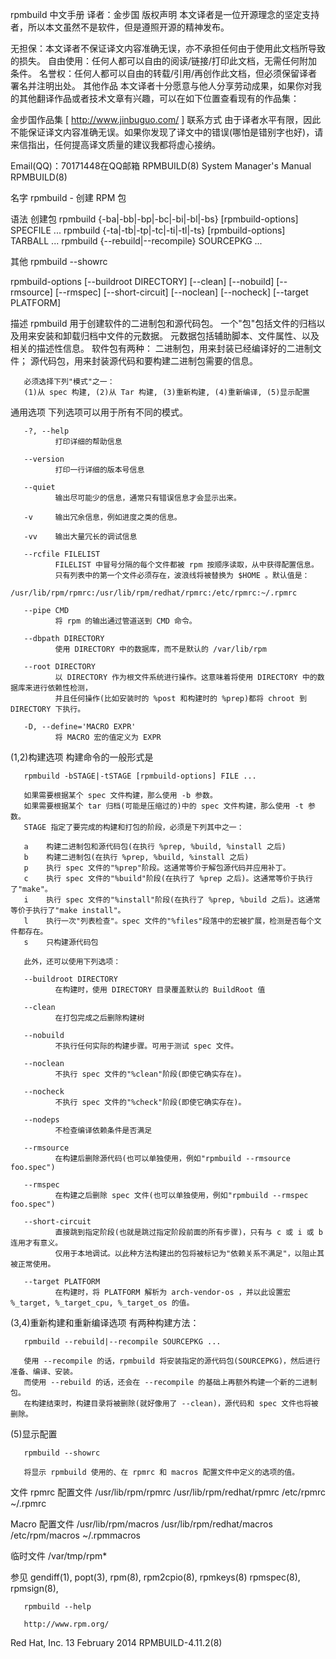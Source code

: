 rpmbuild 中文手册
译者：金步国
版权声明
本文译者是一位开源理念的坚定支持者，所以本文虽然不是软件，但是遵照开源的精神发布。

无担保：本文译者不保证译文内容准确无误，亦不承担任何由于使用此文档所导致的损失。
自由使用：任何人都可以自由的阅读/链接/打印此文档，无需任何附加条件。
名誉权：任何人都可以自由的转载/引用/再创作此文档，但必须保留译者署名并注明出处。
其他作品
本文译者十分愿意与他人分享劳动成果，如果你对我的其他翻译作品或者技术文章有兴趣，可以在如下位置查看现有的作品集：

金步国作品集 [ http://www.jinbuguo.com/ ]
联系方式
由于译者水平有限，因此不能保证译文内容准确无误。如果你发现了译文中的错误(哪怕是错别字也好)，请来信指出，任何提高译文质量的建议我都将虚心接纳。

Email(QQ)：70171448在QQ邮箱
RPMBUILD(8)                                System Manager's Manual                               RPMBUILD(8)

名字
       rpmbuild - 创建 RPM 包

语法
   创建包
       rpmbuild {-ba|-bb|-bp|-bc|-bi|-bl|-bs} [rpmbuild-options] SPECFILE ...
       rpmbuild {-ta|-tb|-tp|-tc|-ti|-tl|-ts} [rpmbuild-options] TARBALL ...
       rpmbuild {--rebuild|--recompile} SOURCEPKG ...

   其他
       rpmbuild --showrc

   rpmbuild-options
        [--buildroot DIRECTORY] [--clean] [--nobuild]
        [--rmsource] [--rmspec] [--short-circuit]
        [--noclean] [--nocheck] [--target PLATFORM]


描述
       rpmbuild 用于创建软件的二进制包和源代码包。
       一个"包"包括文件的归档以及用来安装和卸载归档中文件的元数据。
       元数据包括辅助脚本、文件属性、以及相关的描述性信息。
       软件包有两种：
       二进制包，用来封装已经编译好的二进制文件；
       源代码包，用来封装源代码和要构建二进制包需要的信息。

       必须选择下列"模式"之一：
       (1)从 spec 构建, (2)从 Tar 构建, (3)重新构建, (4)重新编译, (5)显示配置

   通用选项
       下列选项可以用于所有不同的模式。

       -?, --help
              打印详细的帮助信息

       --version
              打印一行详细的版本号信息

       --quiet
              输出尽可能少的信息，通常只有错误信息才会显示出来。

       -v     输出冗余信息，例如进度之类的信息。

       -vv    输出大量冗长的调试信息

       --rcfile FILELIST
              FILELIST 中冒号分隔的每个文件都被 rpm 按顺序读取，从中获得配置信息。
              只有列表中的第一个文件必须存在，波浪线将被替换为 $HOME 。默认值是：
              /usr/lib/rpm/rpmrc:/usr/lib/rpm/redhat/rpmrc:/etc/rpmrc:~/.rpmrc

       --pipe CMD
              将 rpm 的输出通过管道送到 CMD 命令。

       --dbpath DIRECTORY
              使用 DIRECTORY 中的数据库，而不是默认的 /var/lib/rpm

       --root DIRECTORY
              以 DIRECTORY 作为根文件系统进行操作。这意味着将使用 DIRECTORY 中的数据库来进行依赖性检测，
              并且任何操作(比如安装时的 %post 和构建时的 %prep)都将 chroot 到 DIRECTORY 下执行。

       -D, --define='MACRO EXPR'
              将 MACRO 宏的值定义为 EXPR

   (1,2)构建选项
       构建命令的一般形式是

       rpmbuild -bSTAGE|-tSTAGE [rpmbuild-options] FILE ...

       如果需要根据某个 spec 文件构建，那么使用 -b 参数。
       如果需要根据某个 tar 归档(可能是压缩过的)中的 spec 文件构建，那么使用 -t 参数。
       STAGE 指定了要完成的构建和打包的阶段，必须是下列其中之一：

       a    构建二进制包和源代码包(在执行 %prep, %build, %install 之后)
       b    构建二进制包(在执行 %prep, %build, %install 之后)
       p    执行 spec 文件的"%prep"阶段。这通常等价于解包源代码并应用补丁。
       c    执行 spec 文件的"%build"阶段(在执行了 %prep 之后)。这通常等价于执行了"make"。
       i    执行 spec 文件的"%install"阶段(在执行了 %prep, %build 之后)。这通常等价于执行了"make install"。
       l    执行一次"列表检查"。spec 文件的"%files"段落中的宏被扩展，检测是否每个文件都存在。
       s    只构建源代码包

       此外，还可以使用下列选项：

       --buildroot DIRECTORY
              在构建时，使用 DIRECTORY 目录覆盖默认的 BuildRoot 值

       --clean
              在打包完成之后删除构建树

       --nobuild
              不执行任何实际的构建步骤。可用于测试 spec 文件。

       --noclean
              不执行 spec 文件的"%clean"阶段(即使它确实存在)。

       --nocheck
              不执行 spec 文件的"%check"阶段(即使它确实存在)。

       --nodeps
              不检查编译依赖条件是否满足

       --rmsource
              在构建后删除源代码(也可以单独使用，例如"rpmbuild --rmsource foo.spec")

       --rmspec
              在构建之后删除 spec 文件(也可以单独使用，例如"rpmbuild --rmspec foo.spec")

       --short-circuit
              直接跳到指定阶段(也就是跳过指定阶段前面的所有步骤)，只有与 c 或 i 或 b 连用才有意义。
              仅用于本地调试。以此种方法构建出的包将被标记为"依赖关系不满足"，以阻止其被正常使用。

       --target PLATFORM
              在构建时，将 PLATFORM 解析为 arch-vendor-os ，并以此设置宏 %_target, %_target_cpu, %_target_os 的值。

   (3,4)重新构建和重新编译选项
       有两种构建方法：

       rpmbuild --rebuild|--recompile SOURCEPKG ...

       使用 --recompile 的话，rpmbuild 将安装指定的源代码包(SOURCEPKG)，然后进行准备、编译、安装。
       而使用 --rebuild 的话，还会在 --recompile 的基础上再额外构建一个新的二进制包。
       在构建结束时，构建目录将被删除(就好像用了 --clean)，源代码和 spec 文件也将被删除。

   (5)显示配置

       rpmbuild --showrc

       将显示 rpmbuild 使用的、在 rpmrc 和 macros 配置文件中定义的选项的值。

文件
   rpmrc 配置文件
       /usr/lib/rpm/rpmrc
       /usr/lib/rpm/redhat/rpmrc
       /etc/rpmrc
       ~/.rpmrc

   Macro 配置文件
       /usr/lib/rpm/macros
       /usr/lib/rpm/redhat/macros
       /etc/rpm/macros
       ~/.rpmmacros

   临时文件
       /var/tmp/rpm*

参见
       gendiff(1),
       popt(3),
       rpm(8),
       rpm2cpio(8),
       rpmkeys(8)
       rpmspec(8),
       rpmsign(8),

       rpmbuild --help

       http://www.rpm.org/


Red Hat, Inc.                                   13 February 2014                                     RPMBUILD-4.11.2(8)

